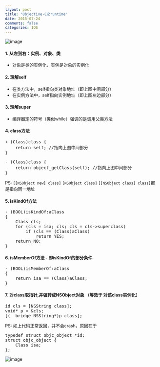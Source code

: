 ```yaml
---
layout: post
title: "Objective-C之runtime"
date: 2015-07-24
comments: false
categories: IOS
---
```


![image](http://cc.cocimg.com/api/uploads/20141224/1419385503900732.jpg)

#### 1. 从左到右：实例、对象、类
* 对象是类的实例化，实例是对象的实例化

#### 2. 理解self
* 在类方法中，self指向类对象地址（即上图中间部分）
* 在实例方法中，self指向实例地址（即上图左边部分）

#### 3. 理解super
* 编译器定的符号（类似while）强调的是调用父类方法

#### 4. class方法
<pre>
+ (Class)class {
    return self; //指向上图中间部分
}
</pre>
<pre>
- (Class)class {
    return object_getClass(self); //指向上图中间部分
}
</pre>
PS: `[[NSObject new] class]` `[NSObject class]` `[[NSObject class] class]`都是指向同一地址

#### 5. isKindOf方法
<pre>
- (BOOL)isKindOf:aClass
{
    Class cls;
    for (cls = isa; cls; cls = cls->superclass) 
        if (cls == (Class)aClass)
            return YES;
    return NO;
}
</pre>

#### 6. isMemberOf方法 - 即isKindOf的部分条件
<pre>
- (BOOL)isMemberOf:aClass
{
    return isa == (Class)aClass;
}
</pre>

#### 7. 对class取指针,并强转成NSObject对象 （等效于 对该class实例化）
<pre>
id cls = [NSString class];
void* p = &cls;
[(__bridge NSString*)p class];
</pre>
PS: 如上代码正常返回，并不会crash，原因在于
<pre>
typedef struct objc_object *id;
struct objc_object {
    Class isa;
};
</pre>

![image](http://7ximmr.com1.z0.glb.clouddn.com/objc_runtime_1.jpg)
